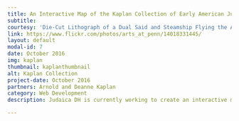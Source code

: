 ```yaml
---
title: An Interactive Map of the Kaplan Collection of Early American Judaica
subtitle: 
courtesy: 'Die-Cut Lithograph of a Dual Said and Steamship Flying the American Flag, with Raised Features advertising “Cohen & Brumberg ...The Great One Price Clothier.” Lithograph, ca 1870. The Arnold and Deanne Kaplan Collection of Early American Judaica.'  
link: https://www.flickr.com/photos/arts_at_penn/14018331445/
layout: default
modal-id: 7
date: October 2016
img: kaplan
thumbnail: kaplanthumbnail
alt: Kaplan Collection
project-date: October 2016
partners: Arnold and Deanne Kaplan
category: Web Development
description: Judaica DH is currently working to create an interactive mapping tool of the Arnold and Deanne Kaplan Collection of Early American Judaica. Through this interactive mapping tool, we not only provide the locations at which objects from the collection originate, but we provide full viewing access. In addition, as part of the "interactive" component, the map will contain ways for users to filter both with temporal space, with type of object, and through merely elastic searching. 

---
```

